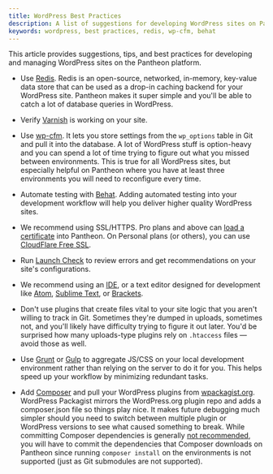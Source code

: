 ```yaml
---
title: WordPress Best Practices
description: A list of suggestions for developing WordPress sites on Pantheon.
keywords: wordpress, best practices, redis, wp-cfm, behat
---
```


This article provides suggestions, tips, and best practices for developing and managing WordPress sites on the Pantheon platform.

* Use [Redis](/docs/articles/sites/installing-redis-on-wordpress/). Redis is an open-source, networked, in-memory, key-value data store that can be used as a drop-in caching backend for your WordPress site. Pantheon makes it super simple and you'll be able to catch a lot of database queries in WordPress.

* Verify [Varnish](/docs/articles/sites/varnish/testing-varnish) is working on your site.

* Use [wp-cfm](https://pantheon.io/docs/articles/wordpress/wordpress-configuration-management-wp-cfm/). It lets you store settings from the `wp_options` table in Git and pull it into the database. A lot of WordPress stuff is option-heavy and you can spend a lot of time trying to figure out what you missed between environments. This is true for all WordPress sites, but especially helpful on Pantheon where you have at least three environments you will need to reconfigure every time.

* Automate testing with [Behat](/docs/guides/automated-testing-wordpress-behat/). Adding automated testing into your development workflow will help you deliver higher quality WordPress sites.

* We recommend using SSL/HTTPS. Pro plans and above can [load a certificate](/docs/articles/sites/domains/adding-a-ssl-certificate-for-secure-https-communication/) into Pantheon. On Personal plans (or others), you can use [CloudFlare Free SSL](/docs/articles/wordpress/add-cloudflare-free-ssl-to-wordpress-sites).

* Run [Launch Check](/docs/articles/wordpress/launch-check-wordpress-performance-and-configuration-analysis) to review errors and get recommendations on your site's configurations.

*  We recommend using an [IDE](https://en.wikipedia.org/wiki/Comparison_of_integrated_development_environments#PHP), or a text editor designed for development like [Atom](https://atom.io/), [Sublime Text](http://www.sublimetext.com/), or [Brackets](http://brackets.io/).

* Don't use plugins that create files vital to your site logic that you aren't willing to track in Git. Sometimes they're dumped in uploads, sometimes not, and you'll likely have difficulty trying to figure it out later. You'd be surprised how many uploads-type plugins rely on `.htaccess` files — avoid those as well.

* Use [Grunt](http://gruntjs.com/) or [Gulp](http://gulpjs.com/) to aggregate JS/CSS on your local development environment rather than relying on the server to do it for you. This helps speed up your workflow by minimizing redundant tasks.

* Add [Composer](https://getcomposer.org/) and pull your WordPress plugins from [wpackagist.org](http://wpackagist.org/). WordPress Packagist mirrors the WordPress.org plugin repo and adds a composer.json file so things play nice. It makes future debugging much simpler should you need to switch between multiple plugin or WordPress versions to see what caused something to break. While committing Composer dependencies is generally [not recommended](https://getcomposer.org/doc/faqs/should-i-commit-the-dependencies-in-my-vendor-directory.md), you will have to commit the dependencies that Composer downloads on Pantheon since running `composer install` on the environments is not supported (just as Git submodules are not supported).
